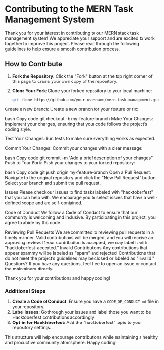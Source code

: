 # Contributing to the MERN Task Management System

Thank you for your interest in contributing to our MERN stack task management system! We appreciate your support and are excited to work together to improve this project. Please read through the following guidelines to help ensure a smooth contribution process.

## How to Contribute

1. **Fork the Repository**: Click the "Fork" button at the top right corner of this page to create your own copy of the repository.

2. **Clone Your Fork**: Clone your forked repository to your local machine:
   ```bash
   git clone https://github.com/your-username/mern-task-management.git
Create a New Branch: Create a new branch for your feature or fix:

bash
Copy code
git checkout -b my-feature-branch
Make Your Changes: Implement your changes, ensuring that your code follows the project’s coding style.

Test Your Changes: Run tests to make sure everything works as expected.

Commit Your Changes: Commit your changes with a clear message:

bash
Copy code
git commit -m "Add a brief description of your changes"
Push to Your Fork: Push your changes to your forked repository:

bash
Copy code
git push origin my-feature-branch
Open a Pull Request: Navigate to the original repository and click the "New Pull Request" button. Select your branch and submit the pull request.

Issues
Please check our issues to find tasks labeled with "hacktoberfest" that you can help with. We encourage you to select issues that have a well-defined scope and are self-contained.

Code of Conduct
We follow a Code of Conduct to ensure that our community is welcoming and inclusive. By participating in this project, you agree to abide by this code.

Reviewing Pull Requests
We are committed to reviewing pull requests in a timely manner.
Valid contributions will be merged, and you will receive an approving review.
If your contribution is accepted, we may label it with “hacktoberfest-accepted.”
Invalid Contributions
Any contributions that appear spammy will be labeled as "spam" and rejected.
Contributions that do not meet the project’s guidelines may be closed or labeled as "invalid."
Questions?
If you have any questions, feel free to open an issue or contact the maintainers directly.

Thank you for your contributions and happy coding!


### Additional Steps

1. **Create a Code of Conduct**: Ensure you have a `CODE_OF_CONDUCT.md` file in your repository.
2. **Label Issues**: Go through your issues and label those you want to be Hacktoberfest contributions accordingly.
3. **Opt-in for Hacktoberfest**: Add the “hacktoberfest” topic to your repository settings.

This structure will help encourage contributions while maintaining a healthy and productive community atmosphere. Happy coding!
